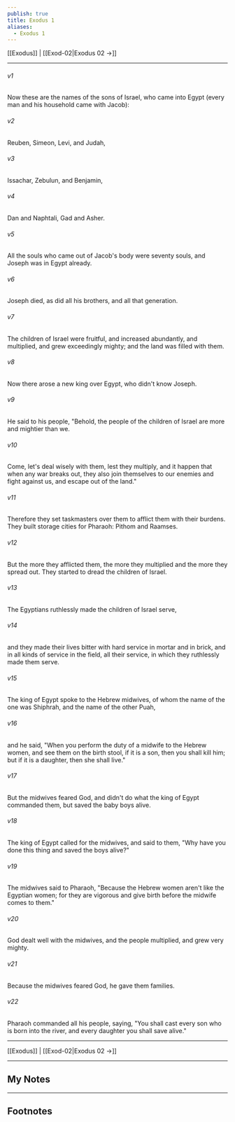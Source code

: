 ```yaml
---
publish: true
title: Exodus 1
aliases:
  - Exodus 1
---
```


[[Exodus]] | [[Exod-02|Exodus 02 →]]
***



###### v1 
Now these are the names of the sons of Israel, who came into Egypt (every man and his household came with Jacob): 

###### v2 
Reuben, Simeon, Levi, and Judah, 

###### v3 
Issachar, Zebulun, and Benjamin, 

###### v4 
Dan and Naphtali, Gad and Asher. 

###### v5 
All the souls who came out of Jacob's body were seventy souls, and Joseph was in Egypt already. 

###### v6 
Joseph died, as did all his brothers, and all that generation. 

###### v7 
The children of Israel were fruitful, and increased abundantly, and multiplied, and grew exceedingly mighty; and the land was filled with them. 

###### v8 
Now there arose a new king over Egypt, who didn't know Joseph. 

###### v9 
He said to his people, "Behold, the people of the children of Israel are more and mightier than we. 

###### v10 
Come, let's deal wisely with them, lest they multiply, and it happen that when any war breaks out, they also join themselves to our enemies and fight against us, and escape out of the land." 

###### v11 
Therefore they set taskmasters over them to afflict them with their burdens. They built storage cities for Pharaoh: Pithom and Raamses. 

###### v12 
But the more they afflicted them, the more they multiplied and the more they spread out. They started to dread the children of Israel. 

###### v13 
The Egyptians ruthlessly made the children of Israel serve, 

###### v14 
and they made their lives bitter with hard service in mortar and in brick, and in all kinds of service in the field, all their service, in which they ruthlessly made them serve. 

###### v15 
The king of Egypt spoke to the Hebrew midwives, of whom the name of the one was Shiphrah, and the name of the other Puah, 

###### v16 
and he said, "When you perform the duty of a midwife to the Hebrew women, and see them on the birth stool, if it is a son, then you shall kill him; but if it is a daughter, then she shall live." 

###### v17 
But the midwives feared God, and didn't do what the king of Egypt commanded them, but saved the baby boys alive. 

###### v18 
The king of Egypt called for the midwives, and said to them, "Why have you done this thing and saved the boys alive?" 

###### v19 
The midwives said to Pharaoh, "Because the Hebrew women aren't like the Egyptian women; for they are vigorous and give birth before the midwife comes to them." 

###### v20 
God dealt well with the midwives, and the people multiplied, and grew very mighty. 

###### v21 
Because the midwives feared God, he gave them families. 

###### v22 
Pharaoh commanded all his people, saying, "You shall cast every son who is born into the river, and every daughter you shall save alive."

***
[[Exodus]] | [[Exod-02|Exodus 02 →]]

---
## My Notes

---
## Footnotes